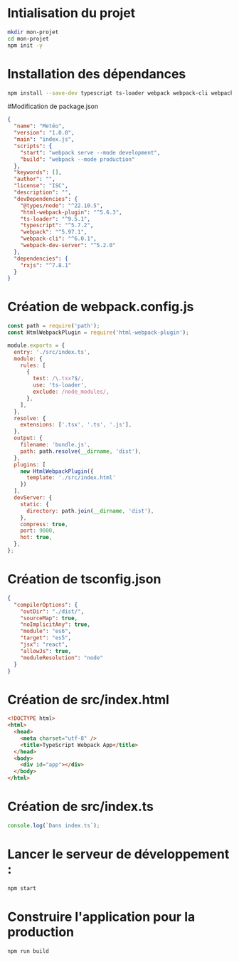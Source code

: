 # Intialisation du projet 
```bash
mkdir mon-projet
cd mon-projet
npm init -y
```
# Installation des dépendances

```bash
npm install --save-dev typescript ts-loader webpack webpack-cli webpack-dev-server html-webpack-plugin @types/node rxjs
```

#Modification de package.json
```json
{
  "name": "Metéo",
  "version": "1.0.0",
  "main": "index.js",
  "scripts": {
    "start": "webpack serve --mode development",
    "build": "webpack --mode production"
  },
  "keywords": [],
  "author": "",
  "license": "ISC",
  "description": "",
  "devDependencies": {
    "@types/node": "^22.10.5",
    "html-webpack-plugin": "^5.6.3",
    "ts-loader": "^9.5.1",
    "typescript": "^5.7.2",
    "webpack": "^5.97.1",
    "webpack-cli": "^6.0.1",
    "webpack-dev-server": "^5.2.0"
  },
  "dependencies": {
    "rxjs": "^7.8.1"
  }
}
```
# Création de webpack.config.js

```js
const path = require('path');
const HtmlWebpackPlugin = require('html-webpack-plugin');

module.exports = {
  entry: './src/index.ts',
  module: {
    rules: [
      {
        test: /\.tsx?$/,
        use: 'ts-loader',
        exclude: /node_modules/,
      },
    ],
  },
  resolve: {
    extensions: ['.tsx', '.ts', '.js'],
  },
  output: {
    filename: 'bundle.js',
    path: path.resolve(__dirname, 'dist'),
  },
  plugins: [
    new HtmlWebpackPlugin({
      template: './src/index.html'
    })
  ],
  devServer: {
    static: {
      directory: path.join(__dirname, 'dist'),
    },
    compress: true,
    port: 9000,
    hot: true,
  },
};

```
# Création de tsconfig.json

```json
{
  "compilerOptions": {
    "outDir": "./dist/",
    "sourceMap": true,
    "noImplicitAny": true,
    "module": "es6",
    "target": "es5",
    "jsx": "react",
    "allowJs": true,
    "moduleResolution": "node"
  }
}
```
# Création de src/index.html

```html
<!DOCTYPE html>
<html>
  <head>
    <meta charset="utf-8" />
    <title>TypeScript Webpack App</title>
  </head>
  <body>
    <div id="app"></div>
  </body>
</html>

```
# Création de src/index.ts

```ts
console.log(`Dans index.ts`);

```
# Lancer le serveur de développement :
```bash
npm start

```
# Construire l'application pour la production 
```bash
npm run build
```